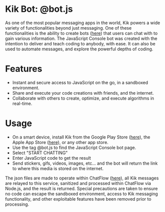 # Kik Bot: @bot.js
As one of the most popular messaging apps in the world, Kik powers a wide variety of functionalities beyond just messaging. One of these functionalities is the ability to create bots ([here](https://bots.kik.com/)) that users can chat with to gain various information. The JavaScript Console bot was created with the intention to deliver and teach coding to anybody, with ease. It can also be used to automate messages, and explore the powerful depths of coding.

# Features
  - Instant and secure access to JavaScript on the go, in a sandboxed environment.
  - Share and execute your code creations with friends, and the internet.
  - Collaborate with others to create, optimize, and execute algorithms in real-time.

# Usage
- On a smart device, install Kik from the Google Play Store ([here](https://play.google.com/store/apps/details?id=kik.android)), the Apple App Store ([here](https://apps.apple.com/us/app/kik/id357218860)), or any other app store.
- Use the tag @bot.js to find the JavaScript Console bot page.
- Select "START CHATTING"
- Enter JavaScript code to get the result
- Send stickers, gifs, videos, images, etc... and the bot will return the link to where this media is stored on the internet.

The json files are made to operate within ChatFlow ([here](https://nlu.kitt.ai/)), all Kik messages are relayed to this service, sanitized and processed within ChatFlow via Node.js, and the result is returned. Special precautions are taken to ensure no code can escape the sandboxed environment, access to Kik messaging functionality, and other exploitable features have been removed prior to processing.
